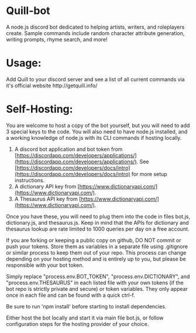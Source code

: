 
# Quill-bot
A node.js discord bot dedicated to helping artists, writers, and roleplayers create. 
Sample commands include random character attribute generation, writing prompts, rhyme search, and more!

<h1>Usage:</h1>
Add Quill to your discord server and see a list of all current commands via it's official website http://getquill.info/ 

<h1>Self-Hosting:</h1>
You are welcome to host a copy of the bot yourself, but you will need to add 3 special keys to the code. You will also need to have node.js installed, and a working knowledge of node.js with its CLI commands if hosting locally. 

1. A discord bot application and bot token from [https://discordapp.com/developers/applications/](https://discordapp.com/developers/applications/). See [https://discordapp.com/developers/docs/intro](https://discordapp.com/developers/docs/intro) for more setup instructions. 
2. A dictionary API key from [https://www.dictionaryapi.com/](https://www.dictionaryapi.com/).
3.  A Thesaurus API key from [https://www.dictionaryapi.com/](https://www.dictionaryapi.com/).

Once you have these, you will need to plug them into the code in files bot.js, dictionary.js, and thesaurus.js. Keep in mind that the APIs for dictionary and thesaurus lookup are rate limited to 1000 queries per day on a free account. 

If you are forking or keeping a public copy on github, DO NOT commit or push your tokens. Store them as variables in a separate file using .gitignore or similar process to keep them out of your repo. This process can change depending on your hosting method and is entirely up to you, but please be responsible with your bot token.  

Simply replace "process.env.BOT_TOKEN", "process.env.DICTIONARY", and "process.env.THESAURUS" in each listed file with your own tokens (if the bot repo is strictly private and secure) or token variables. They only appear once in each file and can be found with a quick ctrl-f. 

Be sure to run 'npm install' before starting to install dependencies. 

Either host the bot locally and start it via main file bot.js, or follow configuration steps for the hosting provider of your choice. 
